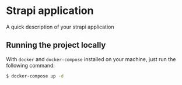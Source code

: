 # Strapi application

A quick description of your strapi application

## Running the project locally

With `docker` and `docker-compose` installed on your machine, just run the following command:

```sh
$ docker-compose up -d
```
